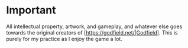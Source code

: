 # Important
All intellectual property, artwork, and gameplay, and whatever else goes towards the original creators of [https://godfield.net/|Godfield]. This is purely for my practice
as I enjoy the game a lot.